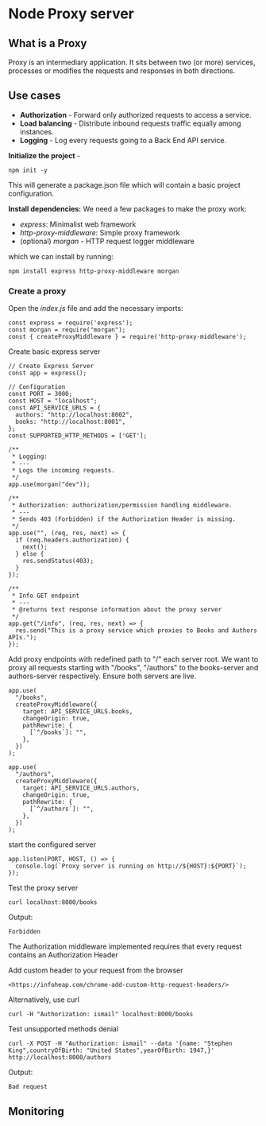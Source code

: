 # Node Proxy server

## What is a Proxy

Proxy is an intermediary application. It sits between two (or more) services, processes or modifies the requests and responses in both directions.

## Use cases

- **Authorization** - Forward only authorized requests to access a service.
- **Load balancing** - Distribute inbound requests traffic equally among instances.
- **Logging** - Log every requests going to a Back End API service.

**Initialize the project** -

    npm init -y

This will generate a package.json file which will contain a basic project configuration.

**Install dependencies:**
We need a few packages to make the proxy work:

- _express_: Minimalist web framework
- _http-proxy-middleware_: Simple proxy framework
- (optional) _morgan_ - HTTP request logger middleware

which we can install by running:

    npm install express http-proxy-middleware morgan

### Create a proxy

Open the _index.js_ file and add the necessary imports:

    const express = require('express');
    const morgan = require("morgan");
    const { createProxyMiddleware } = require('http-proxy-middleware');

Create basic express server

    // Create Express Server
    const app = express();

    // Configuration
    const PORT = 3000;
    const HOST = "localhost";
    const API_SERVICE_URLS = {
      authors: "http://localhost:8002",
      books: "http://localhost:8001",
    };
    const SUPPORTED_HTTP_METHODS = ['GET'];

    /**
     * Logging:
     * ---
     * Logs the incoming requests.
     */
    app.use(morgan("dev"));

    /**
     * Authorization: authorization/permission handling middleware.
     * ---
     * Sends 403 (Forbidden) if the Authorization Header is missing.
     */
    app.use("", (req, res, next) => {
      if (req.headers.authorization) {
        next();
      } else {
        res.sendStatus(403);
      }
    });

    /**
     * Info GET endpoint
     * ---
     * @returns text response information about the proxy server
     */
    app.get("/info", (req, res, next) => {
      res.send("This is a proxy service which proxies to Books and Authors APIs.");
    });

Add proxy endpoints with redefined path to "/" each server root. We want to proxy all requests starting with "/books", "/authors" to the books-server and authors-server respectively. Ensure both servers are live.

    app.use(
      "/books",
      createProxyMiddleware({
        target: API_SERVICE_URLS.books,
        changeOrigin: true,
        pathRewrite: {
          [`^/books`]: "",
        },
      })
    );

    app.use(
      "/authors",
      createProxyMiddleware({
        target: API_SERVICE_URLS.authors,
        changeOrigin: true,
        pathRewrite: {
          [`^/authors`]: "",
        },
      })
    );

start the configured server

    app.listen(PORT, HOST, () => {
      console.log(`Proxy server is running on http://${HOST}:${PORT}`);
    });

Test the proxy server

    curl localhost:8000/books

Output:

    Forbidden

The Authorization middleware implemented requires that every request contains an Authorization Header

Add custom header to your request from the browser

    <https://infoheap.com/chrome-add-custom-http-request-headers/>

Alternatively, use curl

    curl -H "Authorization: ismail" localhost:8000/books

Test unsupported methods denial

    curl -X POST -H "Authorization: ismail" --data '{name: "Stephen King",countryOfBirth: "United States",yearOfBirth: 1947,}' http://localhost:8000/authors

Output:

    Bad request

## Monitoring
